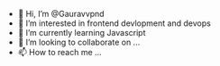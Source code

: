- 👋 Hi, I’m @Gauravvpnd
- 👀 I’m interested in frontend devlopment and devops 
- 🌱 I’m currently learning Javascript
- 💞️ I’m looking to collaborate on ...
- 📫 How to reach me ...

<!---
Gauravvpnd/Gauravvpnd is a ✨ special ✨ repository because its `README.md` (this file) appears on your GitHub profile.
You can click the Preview link to take a look at your changes.
--->
